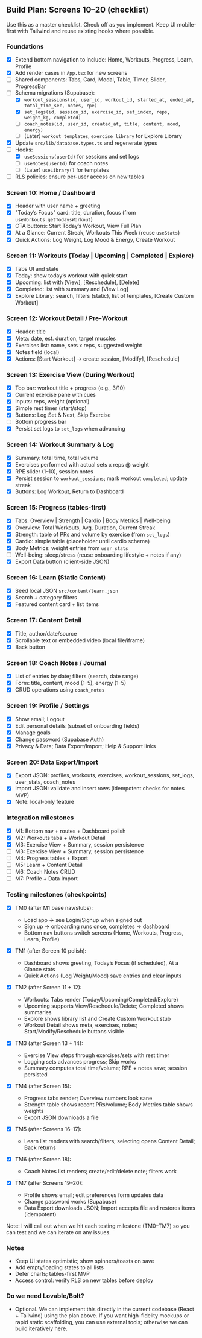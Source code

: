 ## Build Plan: Screens 10–20 (checklist)

Use this as a master checklist. Check off as you implement. Keep UI mobile-first with Tailwind and reuse existing hooks where possible.

### Foundations
- [x] Extend bottom navigation to include: Home, Workouts, Progress, Learn, Profile
- [x] Add render cases in `App.tsx` for new screens
- [ ] Shared components: Tabs, Card, Modal, Table, Timer, Slider, ProgressBar
- [ ] Schema migrations (Supabase):
  - [x] `workout_sessions(id, user_id, workout_id, started_at, ended_at, total_time_sec, notes, rpe)`
  - [x] `set_logs(id, session_id, exercise_id, set_index, reps, weight_kg, completed)`
  - [ ] `coach_notes(id, user_id, created_at, title, content, mood, energy)`
  - [ ] (Later) `workout_templates`, `exercise_library` for Explore Library
- [x] Update `src/lib/database.types.ts` and regenerate types
- [ ] Hooks:
  - [x] `useSessions(userId)` for sessions and set logs
  - [ ] `useNotes(userId)` for coach notes
  - [ ] (Later) `useLibrary()` for templates
- [ ] RLS policies: ensure per-user access on new tables

### Screen 10: Home / Dashboard
- [x] Header with user name + greeting
- [x] "Today’s Focus" card: title, duration, focus (from `useWorkouts.getTodaysWorkout`)
- [x] CTA buttons: Start Today’s Workout, View Full Plan
- [x] At a Glance: Current Streak, Workouts This Week (reuse `useStats`)
- [x] Quick Actions: Log Weight, Log Mood & Energy, Create Workout

### Screen 11: Workouts (Today | Upcoming | Completed | Explore)
- [x] Tabs UI and state
- [x] Today: show today’s workout with quick start
- [x] Upcoming: list with [View], [Reschedule], [Delete]
- [x] Completed: list with summary and [View Log]
- [x] Explore Library: search, filters (static), list of templates, [Create Custom Workout]

### Screen 12: Workout Detail / Pre-Workout
- [x] Header: title
- [x] Meta: date, est. duration, target muscles
- [x] Exercises list: name, sets x reps, suggested weight
- [x] Notes field (local)
- [x] Actions: [Start Workout] → create session, [Modify], [Reschedule]

### Screen 13: Exercise View (During Workout)
- [x] Top bar: workout title + progress (e.g., 3/10)
- [x] Current exercise pane with cues
- [x] Inputs: reps, weight (optional)
- [x] Simple rest timer (start/stop)
- [x] Buttons: Log Set & Next, Skip Exercise
- [ ] Bottom progress bar
- [x] Persist set logs to `set_logs` when advancing

### Screen 14: Workout Summary & Log
- [x] Summary: total time, total volume
- [x] Exercises performed with actual sets x reps @ weight
- [x] RPE slider (1–10), session notes
- [x] Persist session to `workout_sessions`; mark workout `completed`; update streak
- [x] Buttons: Log Workout, Return to Dashboard

### Screen 15: Progress (tables-first)
- [x] Tabs: Overview | Strength | Cardio | Body Metrics | Well-being
- [x] Overview: Total Workouts, Avg. Duration, Current Streak
- [x] Strength: table of PRs and volume by exercise (from `set_logs`)
- [x] Cardio: simple table (placeholder until cardio schema)
- [x] Body Metrics: weight entries from `user_stats`
- [ ] Well-being: sleep/stress (reuse onboarding lifestyle + notes if any)
- [x] Export Data button (client-side JSON)

### Screen 16: Learn (Static Content)
- [x] Seed local JSON `src/content/learn.json`
- [x] Search + category filters
- [x] Featured content card + list items

### Screen 17: Content Detail
- [x] Title, author/date/source
- [x] Scrollable text or embedded video (local file/iframe)
- [x] Back button

### Screen 18: Coach Notes / Journal
- [x] List of entries by date; filters (search, date range)
- [x] Form: title, content, mood (1–5), energy (1–5)
- [x] CRUD operations using `coach_notes`

### Screen 19: Profile / Settings
- [x] Show email; Logout
- [x] Edit personal details (subset of onboarding fields)
- [x] Manage goals
- [x] Change password (Supabase Auth)
- [x] Privacy & Data; Data Export/Import; Help & Support links

### Screen 20: Data Export/Import
- [x] Export JSON: profiles, workouts, exercises, workout_sessions, set_logs, user_stats, coach_notes
- [x] Import JSON: validate and insert rows (idempotent checks for notes MVP)
- [x] Note: local-only feature

### Integration milestones
- [x] M1: Bottom nav + routes + Dashboard polish
- [x] M2: Workouts tabs + Workout Detail
- [x] M3: Exercise View + Summary, session persistence
- [ ] M3: Exercise View + Summary, session persistence
- [ ] M4: Progress tables + Export
- [ ] M5: Learn + Content Detail
- [ ] M6: Coach Notes CRUD
- [ ] M7: Profile + Data Import

### Testing milestones (checkpoints)
- [x] TM0 (after M1 base nav/stubs):
  - Load app → see Login/Signup when signed out
  - Sign up → onboarding runs once, completes → dashboard
  - Bottom nav buttons switch screens (Home, Workouts, Progress, Learn, Profile)

- [x] TM1 (after Screen 10 polish):
  - Dashboard shows greeting, Today’s Focus (if scheduled), At a Glance stats
  - Quick Actions (Log Weight/Mood) save entries and clear inputs

- [x] TM2 (after Screen 11 + 12):
  - Workouts: Tabs render (Today/Upcoming/Completed/Explore)
  - Upcoming supports View/Reschedule/Delete; Completed shows summaries
  - Explore shows library list and Create Custom Workout stub
  - Workout Detail shows meta, exercises, notes; Start/Modify/Reschedule buttons visible

- [x] TM3 (after Screen 13 + 14):
  - Exercise View steps through exercises/sets with rest timer
  - Logging sets advances progress; Skip works
  - Summary computes total time/volume; RPE + notes save; session persisted

- [x] TM4 (after Screen 15):
  - Progress tabs render; Overview numbers look sane
  - Strength table shows recent PRs/volume; Body Metrics table shows weights
  - Export JSON downloads a file

- [x] TM5 (after Screens 16–17):
  - Learn list renders with search/filters; selecting opens Content Detail; Back returns

- [x] TM6 (after Screen 18):
  - Coach Notes list renders; create/edit/delete note; filters work

- [x] TM7 (after Screens 19–20):
  - Profile shows email; edit preferences form updates data
  - Change password works (Supabase)
  - Data Export downloads JSON; Import accepts file and restores items (idempotent)

Note: I will call out when we hit each testing milestone (TM0–TM7) so you can test and we can iterate on any issues.

### Notes
- Keep UI states optimistic; show spinners/toasts on save
- Add empty/loading states to all lists
- Defer charts; tables-first MVP
- Access control: verify RLS on new tables before deploy

### Do we need Lovable/Bolt?
- Optional. We can implement this directly in the current codebase (React + Tailwind) using the plan above. If you want high-fidelity mockups or rapid static scaffolding, you can use external tools; otherwise we can build iteratively here.